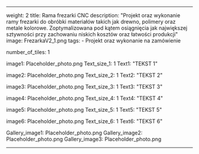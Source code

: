 ---

weight: 2
title: Rama frezarki CNC
description: "Projekt oraz wykonanie ramy frezarki do obróbki materiałów takich jak drewno, polimery oraz metale kolorowe. Zoptymalizowana pod kątem osiągnięcia jak największej sztywności przy zachowaniu niskich kosztów oraz łatwości produkcji"
image: FrezarkaV2_1.png
tags:
    - Projekt oraz wykonanie na zamówienie

number_of_tiles: 1

image1: Placeholder_photo.png
Text_size_1: 1
Text1: "TEKST 1"


image2: Placeholder_photo.png
Text_size_2: 1
Text2: "TEKST 2"


image3: Placeholder_photo.png
Text_size_3: 1
Text3: "TEKST 3"


image4: Placeholder_photo.png
Text_size_4: 1
Text4: "TEKST 4"


image5: Placeholder_photo.png
Text_size_5: 1
Text5: "TEKST 5"


image6: Placeholder_photo.png
Text_size_6: 1
Text6: "TEKST 6"

Gallery_image1: Placeholder_photo.png
Gallery_image2: Placeholder_photo.png
Gallery_image3: Placeholder_photo.png

---